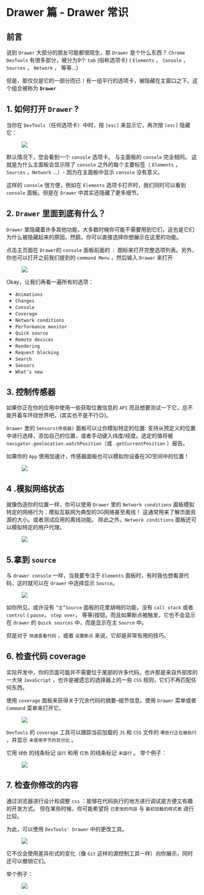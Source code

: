 

# Drawer 篇 - Drawer 常识

## 前言

说到 `Drawer` 大部分的朋友可能都很陌生，那 `Drawer` 是个什么东西？
`Chrome DevTools` 有很多部分，被分为9个 `tab` (俗称选项卡) ( `Elements` ， `Console` ， `Sources` ， `Network` ， 等等...)

但是，那仅仅是它的一部分而已！有一组平行的选项卡，被隐藏在主窗口之下。这个组合被称为 **`Drawer`**

## 1. 如何打开 `Drawer` ?

当你在 `DevTools`（任何选项卡）中时，按 `[esc]` 来显示它，再次按 `[esc]` 隐藏它：

<figure><img src="./_assets/img_1609449725852.gif" /><figcaption></figcaption></figure>

默认情况下，您会看到一个 `console` 选项卡。 与主面板的 `console` 完全相同。 这就是为什么主面板会显示除了 `console` 之外的每个主要标签（ `Elements` ，`Sources` ，`Network` ...）- 因为在主面板中显示 `console` 没有意义。

这样的 `console` 很方便，例如在 `Elements` 选项卡打开时，我们同时可以看到 `console` 面板。但是在 `Drawer` 中其实还隐藏了更多细节。

## 2. `Drawer` 里面到底有什么？

`Drawer` 里隐藏着许多其他功能，大多数时候你可能不需要用到它们，这也是它们为什么被隐藏起来的原因，然鹅，你可以直接选择你想展示在这里的功能。

点击主页面在 `Drawer`的 `console` 面板前面的 `⋮` 图标来打开完整选项列表。另外，你也可以打开之前我们提到的 `command Menu` ，然后输入 `Drawer` 来打开

<figure><img src="./_assets/img_1609449726054.gif" /><figcaption></figcaption></figure>

Okay，让我们再看一遍所有的选项：

*  `Animations`
*  `Changes`
*  `Console`
*  `Coverage`
*  `Network conditions`
*  `Performance monitor`
*  `Quick source`
*  `Remote devices`
*  `Rendering`
*  `Request blocking`
*  `Search`
*  `Sensors`
*  `What’s new`

## 3. 控制传感器

如果你正在你的应用中使用一些获取位置信息的 `API` 而且想要测试一下它，总不能开着车环绕世界吧，(其实也不是不行😉)。

`Drawer` 里的 `Sensors(传感器)` 面板可以让你模拟特定的位置: 支持从预定义的位置中进行选择，添加自己的位置，或者手动键入纬度/经度。选定的值将被 `navigator.geolocation.watchPosition`（或 `.getCurrentPosition` ）报告。

如果你的 `App` 使用加速计，传感器面板也可以模拟你设备在3D空间中的位置！

<figure><img src="./_assets/img_1609449726211.gif" /><figcaption></figcaption></figure>

## 4 .模拟网络状态

就像伪造你的位置一样，你可以使用 `Drawer` 里的 `Network conditions` 面板模拟特定的网络行为：模拟互联网为典型的3G网络甚至离线！ 这通常用来了解页面资源的大小。或者测试应用的离线功能。
除此之外，`Network conditions` 面板还可以模拟特定的用户代理。

<figure><img src="./_assets/img_1609449726620.gif" /><figcaption></figcaption></figure>

## 5.拿到 `source`

与 `drawer console` 一样，当我要专注于 `Elements` 面板时，有时我也想看源代码，这时就可以在 `drawer` 中选择显示 `Source`。

<figure><img src="./_assets/img_1609449726708.png" /><figcaption></figcaption></figure>

如你所见，或许没有 `“主”Source` 面板的花里胡哨的功能，没有 `call stack` 或者 `control` ( `pause`， `step over`， 等等)按钮。而且如果断点被触发，它也不会显示在 `drawer` 的 `Quick sources` 中，而是显示在主 `Source` 中。

但是对于 `快速查看代码` ，或者 `设置断点` 来说，它却是非常有用的技巧。

## 6. 检查代码 coverage

实际开发中，你的页面可能并不需要位于尾部的许多代码。也许那是来自外部库的一大块 `JavaScript` ，也许是被遗忘的选择器上的一些 `CSS` 规则，它们不再匹配任何东西。

使用 `coverage` 面板来获得关于冗余代码的摘要-细节信息。使用 `Drawer` 菜单或者 `Command` 菜单来打开它。

<figure><img src="./_assets/img_1609449726799.gif" /><figcaption></figcaption></figure>

`DevTools` 的 `coverage` 工具可以跟踪当前加载的 `JS` 和 `CSS` 文件的 `哪些行正在被执行` ，并显示 `未使用字节的百分比` 。

它用 `绿色` 的线条标记 `运行` 和用 `红色` 的线条标记 `未运行` 。 举个例子：

<figure><img src="./_assets/img_1609449726986.gif" /><figcaption></figcaption></figure>

## 7. 检查你修改的内容

通过浏览器进行设计和调整 `css` ：能够在代码执行的地方进行调试是方便又有趣的开发方式。 但在某些时候，你可能希望将 `已更改的内容` 与 `最初加载的样式表` 进行比较。

为此，可以使用 `DevTools' Drawer` 中的更改工具。

<figure><img src="./_assets/img_1609449727030.png" /><figcaption></figcaption></figure>

它不仅会使用差异形式的变化（像 `Git` 这样的源控制工具一样）向你展示，同时还可以撤销它们。

举个例子：

<figure><img src="./_assets/img_1609449727209.gif" /><figcaption></figcaption></figure>


            